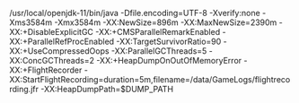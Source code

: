 /usr/local/openjdk-11/bin/java -Dfile.encoding=UTF-8 -Xverify:none -Xms3584m -Xmx3584m -XX:NewSize=896m -XX:MaxNewSize=2390m -XX:+DisableExplicitGC -XX:+CMSParallelRemarkEnabled -XX:+ParallelRefProcEnabled -XX:TargetSurvivorRatio=90 -XX:+UseCompressedOops -XX:ParallelGCThreads=5 -XX:ConcGCThreads=2 -XX:+HeapDumpOnOutOfMemoryError -XX:+FlightRecorder -XX:StartFlightRecording=duration=5m,filename=/data/GameLogs/flightrecording.jfr -XX:HeapDumpPath=$DUMP_PATH
